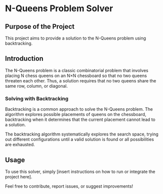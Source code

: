 # N-Queens Problem Solver

## Purpose of the Project

This project aims to provide a solution to the N-Queens problem using backtracking.

## Introduction

The N-Queens problem is a classic combinatorial problem that involves placing N chess queens on an N×N chessboard so that no two queens threaten each other. Thus, a solution requires that no two queens share the same row, column, or diagonal.

### Solving with Backtracking

Backtracking is a common approach to solve the N-Queens problem. The algorithm explores possible placements of queens on the chessboard, backtracking when it determines that the current placement cannot lead to a solution.

The backtracking algorithm systematically explores the search space, trying out different configurations until a valid solution is found or all possibilities are exhausted.

## Usage

To use this solver, simply [insert instructions on how to run or integrate the project here].

Feel free to contribute, report issues, or suggest improvements!

